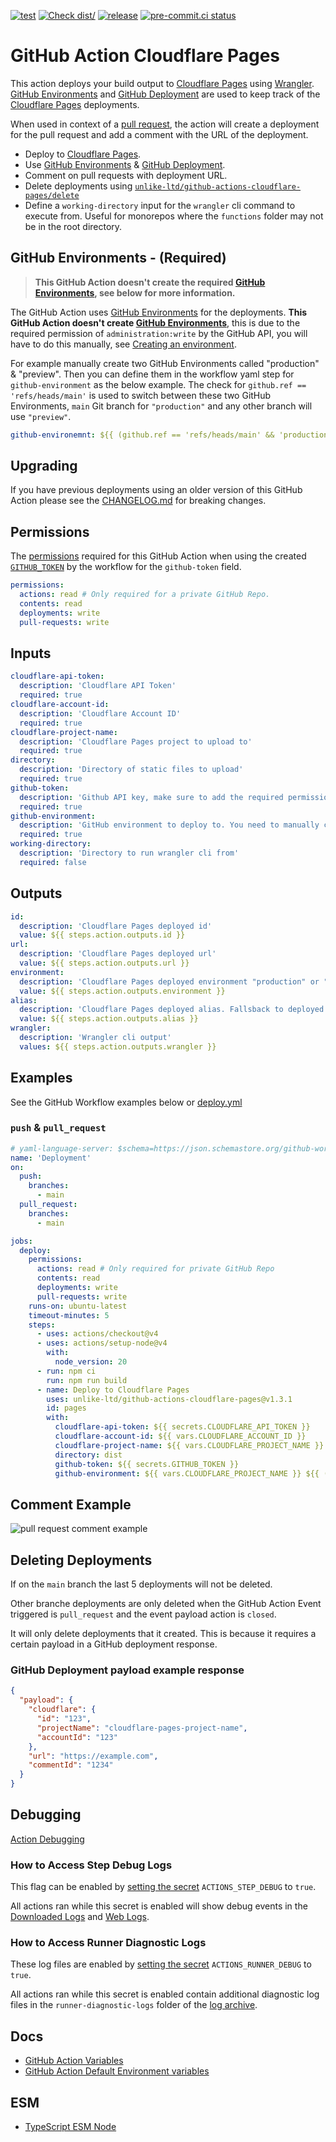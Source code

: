 [![test](https://github.com/unlike-ltd/github-actions-cloudflare-pages/actions/workflows/test.yml/badge.svg)](https://github.com/unlike-ltd/github-actions-cloudflare-pages/actions/workflows/test.yml) [![Check dist/](https://github.com/unlike-ltd/github-actions-cloudflare-pages/actions/workflows/check-dist.yml/badge.svg)](https://github.com/unlike-ltd/github-actions-cloudflare-pages/actions/workflows/check-dist.yml) [![release](https://github.com/unlike-ltd/github-actions-cloudflare-pages/actions/workflows/release.yml/badge.svg)](https://github.com/unlike-ltd/github-actions-cloudflare-pages/actions/workflows/release.yml) [![pre-commit.ci status](https://results.pre-commit.ci/badge/github/unlike-ltd/github-actions-cloudflare-pages/main.svg)](https://results.pre-commit.ci/latest/github/unlike-ltd/github-actions-cloudflare-pages/main)

# GitHub Action Cloudflare Pages

This action deploys your build output to [Cloudflare Pages] using [Wrangler]. [GitHub Environments] and [GitHub Deployment] are used to keep track of the [Cloudflare Pages] deployments.

When used in context of a [pull request], the action will create a deployment for the pull request and add a comment with the URL of the deployment.

- Deploy to [Cloudflare Pages].
- Use [GitHub Environments] & [GitHub Deployment].
- Comment on pull requests with deployment URL.
- Delete deployments using [`unlike-ltd/github-actions-cloudflare-pages/delete`](./delete/README.md)
- Define a `working-directory` input for the `wrangler` cli command to execute from. Useful for monorepos where the `functions` folder may not be in the root directory.

## GitHub Environments - **(Required)**

> **This GitHub Action doesn't create the required [GitHub Environments], see below for more information.**

The GitHub Action uses [GitHub Environments] for the deployments. **This GitHub Action doesn't create [GitHub Environments]**, this is due to the required permission of `administration:write` by the GitHub API, you will have to do this manually, see [Creating an environment](https://docs.github.com/en/actions/deployment/targeting-different-environments/using-environments-for-deployment#creating-an-environment).

For example manually create two GitHub Environments called "production" & "preview". Then you can define them in the workflow yaml step for `github-environment` as the below example. The check for `github.ref == 'refs/heads/main'` is used to switch between these two GitHub Environments, `main` Git branch for `"production"` and any other branch will use `"preview"`.

```yaml
github-environemnt: ${{ (github.ref == 'refs/heads/main' && 'production') || 'preview' }}
```

## Upgrading

If you have previous deployments using an older version of this GitHub Action please see the [CHANGELOG.md](../CHANGELOG.md) for breaking changes.

## Permissions

The [permissions] required for this GitHub Action when using the created [`GITHUB_TOKEN`] by the workflow for the `github-token` field.

```yaml
permissions:
  actions: read # Only required for a private GitHub Repo.
  contents: read
  deployments: write
  pull-requests: write
```

## Inputs

```yaml
cloudflare-api-token:
  description: 'Cloudflare API Token'
  required: true
cloudflare-account-id:
  description: 'Cloudflare Account ID'
  required: true
cloudflare-project-name:
  description: 'Cloudflare Pages project to upload to'
  required: true
directory:
  description: 'Directory of static files to upload'
  required: true
github-token:
  description: 'Github API key, make sure to add the required permissions for this action.'
  required: true
github-environment:
  description: 'GitHub environment to deploy to. You need to manually create this for the github repo'
  required: true
working-directory:
  description: 'Directory to run wrangler cli from'
  required: false
```

## Outputs

```yaml
id:
  description: 'Cloudflare Pages deployed id'
  value: ${{ steps.action.outputs.id }}
url:
  description: 'Cloudflare Pages deployed url'
  value: ${{ steps.action.outputs.url }}
environment:
  description: 'Cloudflare Pages deployed environment "production" or "preview"'
  value: ${{ steps.action.outputs.environment }}
alias:
  description: 'Cloudflare Pages deployed alias. Fallsback to deployed url if deployed alias is null'
  value: ${{ steps.action.outputs.alias }}
wrangler:
  description: 'Wrangler cli output'
  values: ${{ steps.action.outputs.wrangler }}
```

## Examples

See the GitHub Workflow examples below or [deploy.yml](./.github/workflows/deploy.yml)

### `push` & `pull_request`

```yaml
# yaml-language-server: $schema=https://json.schemastore.org/github-workflow.json
name: 'Deployment'
on:
  push:
    branches:
      - main
  pull_request:
    branches:
      - main

jobs:
  deploy:
    permissions:
      actions: read # Only required for private GitHub Repo
      contents: read
      deployments: write
      pull-requests: write
    runs-on: ubuntu-latest
    timeout-minutes: 5
    steps:
      - uses: actions/checkout@v4
      - uses: actions/setup-node@v4
        with:
          node_version: 20
      - run: npm ci
        run: npm run build
      - name: Deploy to Cloudflare Pages
        uses: unlike-ltd/github-actions-cloudflare-pages@v1.3.1
        id: pages
        with:
          cloudflare-api-token: ${{ secrets.CLOUDFLARE_API_TOKEN }}
          cloudflare-account-id: ${{ vars.CLOUDFLARE_ACCOUNT_ID }}
          cloudflare-project-name: ${{ vars.CLOUDFLARE_PROJECT_NAME }}
          directory: dist
          github-token: ${{ secrets.GITHUB_TOKEN }}
          github-environment: ${{ vars.CLOUDFLARE_PROJECT_NAME }} ${{ (github.ref == 'refs/heads/main' && '(Production)') || '(Preview)' }}
```

## Comment Example

![pull request comment example](./docs/comment.png)

## Deleting Deployments

If on the `main` branch the last 5 deployments will not be deleted.

Other branche deployments are only deleted when the GitHub Action Event triggered is `pull_request` and the event payload action is `closed`.

It will only delete deployments that it created. This is because it requires a certain payload in a GitHub deployment response.

### GitHub Deployment payload example response

```json
{
  "payload": {
    "cloudflare": {
      "id": "123",
      "projectName": "cloudflare-pages-project-name",
      "accountId": "123"
    },
    "url": "https://example.com",
    "commentId": "1234"
  }
}
```

## Debugging

[Action Debugging](https://github.com/actions/toolkit/blob/main/docs/action-debugging.md#step-debug-logs)

### How to Access Step Debug Logs

This flag can be enabled by [setting the secret](https://help.github.com/en/actions/automating-your-workflow-with-github-actions/creating-and-using-encrypted-secrets#creating-encrypted-secrets) `ACTIONS_STEP_DEBUG` to `true`.

All actions ran while this secret is enabled will show debug events in the [Downloaded Logs](https://help.github.com/en/actions/automating-your-workflow-with-github-actions/managing-a-workflow-run#downloading-logs) and [Web Logs](https://help.github.com/en/actions/automating-your-workflow-with-github-actions/managing-a-workflow-run#viewing-logs-to-diagnose-failures).

### How to Access Runner Diagnostic Logs

These log files are enabled by [setting the secret](https://help.github.com/en/actions/automating-your-workflow-with-github-actions/creating-and-using-encrypted-secrets#creating-encrypted-secrets) `ACTIONS_RUNNER_DEBUG` to `true`.

All actions ran while this secret is enabled contain additional diagnostic log files in the `runner-diagnostic-logs` folder of the [log archive](https://help.github.com/en/actions/automating-your-workflow-with-github-actions/managing-a-workflow-run#downloading-logs).

## Docs

- [GitHub Action Variables](https://docs.github.com/en/actions/learn-github-actions/variables)
- [GitHub Action Default Environment variables](https://docs.github.com/en/actions/learn-github-actions/variables#default-environment-variables)

## ESM

- [TypeScript ESM Node](https://www.typescriptlang.org/docs/handbook/esm-node.html)

[Cloudflare Pages]: https://pages.cloudflare.com/
[Wrangler]: https://developers.cloudflare.com/workers/wrangler/
[pull request]: https://docs.github.com/en/pull-requests
[GitHub Environments]: https://docs.github.com/en/actions/deployment/targeting-different-environments/using-environments-for-deployment
[GitHub Deployment]: https://docs.github.com/en/actions/deployment/targeting-different-environments/using-environments-for-deployment
[permissions]: https://docs.github.com/en/actions/using-workflows/workflow-syntax-for-github-actions#permissions
[`GITHUB_TOKEN`]: https://docs.github.com/en/actions/security-guides/automatic-token-authentication
